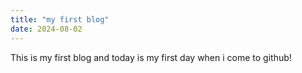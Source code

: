 ```yaml
---
title: "my first blog"
date: 2024-08-02
---
```

This is my first blog and today is my first day when i come to github!
